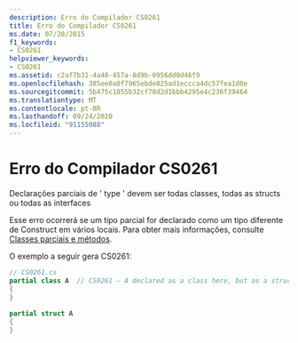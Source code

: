 ```yaml
---
description: Erro do Compilador CS0261
title: Erro do Compilador CS0261
ms.date: 07/20/2015
f1_keywords:
- CS0261
helpviewer_keywords:
- CS0261
ms.assetid: c2af7b31-4a48-457a-8d9b-0956dd0d46f9
ms.openlocfilehash: 385ee0a0f7965ebde025ad1eccca4dc57fea1d0e
ms.sourcegitcommit: 5b475c1855b32cf78d2d1bbb4295e4c236f39464
ms.translationtype: MT
ms.contentlocale: pt-BR
ms.lasthandoff: 09/24/2020
ms.locfileid: "91155088"
---
```

# <a name="compiler-error-cs0261"></a>Erro do Compilador CS0261

Declarações parciais de ' type ' devem ser todas classes, todas as structs ou todas as interfaces  
  
 Esse erro ocorrerá se um tipo parcial for declarado como um tipo diferente de Construct em vários locais. Para obter mais informações, consulte [Classes parciais e métodos](../programming-guide/classes-and-structs/partial-classes-and-methods.md).  
  
 O exemplo a seguir gera CS0261:  
  
```csharp  
// CS0261.cs  
partial class A  // CS0261 – A declared as a class here, but as a struct below  
{  
}  
  
partial struct A  
{  
}  
```
